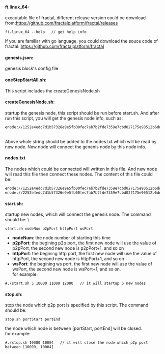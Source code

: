 #### **ft.linux_64**:
  executable file of fractal, different release version could be download from:https://github.com/fractalplatform/fractal/releases
  
```
ft.linux_64 --help   // get help info
```
If you are familiar with go language, you could download the souce code of fractal:
https://github.com/fractalplatform/fractal

#### **genesis.json**: 
  genesis block's config file

#### **oneStepStartAll.sh**: 
This script includes the createGenesisNode.sh 

#### **createGenesisNode.sh**:
  startup the genesis node, this script should be run before start.sh. And after run this script, you will get the genesis node info, such as: 
  
```
enode://1252e4edc7d1b57326e9e5fb00fec7ab7b2fde7359e7cbd027175e90512b6dd02a327b1fbedd6f28101dd6b3dfef2b6bcc8b58e44bf2e1c671c25a3955bd79a5@[::]:3018
```
\
Above whole string should be added to the nodes.txt which will be read by new node. New node will connect the genenis node by this node info.

#### nodes.txt
The nodes which could be connected will written in this file. And new node will read this file then connect these nodes. The content of this file could be:
```
enode://1252e4edc7d1b57326e9e5fb00fec7ab7b2fde7359e7cbd027175e90512b6dd02a327b1fbedd6f28101dd6b3dfef2b6bcc8b58e44bf2e1c671c25a3955bd79a5@[::]:3018
enode://2252e4edc7d1b57326e9e5fb00fec7ab7b2fde7359e7cbd027175e90512b6dd02a327b1fbedd6f28101dd6b3dfef2b6bcc8b58e44bf2e1c671c25a3955bd79a6@192.168.2.11:3018
```

#### start.sh:
  startup new nodes, which will connect the genesis node. The command should be: \
  
```
start.sh nodeNum p2pPort httpPort wsPort
```

-   **nodeNum**: the node number of starting this time
-   **p2pPort**: the begining p2p port, the first new node will use the value of p2pPort, the second new node is p2pPort+1, and so on
-   **httpPort**: the begining http port, the first new node will use the value of httpPort, the second new node is httpPort+1, and so on
-   **wsPort**: the begining ws port, the first new node will use the value of wsPort, the second new node is wsPort+1, and so on.
  \
  for example: 

```
#./start.sh 5 10000 11000 12000   // it will startup 5 new nodes
```

  
#### stop.sh:
  stop the node which p2p port is specified by this script. The command should be:
  
```
stop.sh portStart portEnd
```

  the node which node is between [portStart, portEnd] will be closed.\
  for example: 

```
#./stop.sh 10000 10004   // it will close the node which p2p port between [10000, 10004]
```

